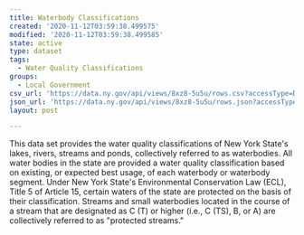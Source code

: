 ```yaml
---
title: Waterbody Classifications
created: '2020-11-12T03:59:38.499575'
modified: '2020-11-12T03:59:38.499585'
state: active
type: dataset
tags:
  - Water Quality Classifications
groups:
  - Local Government
csv_url: 'https://data.ny.gov/api/views/8xz8-5u5u/rows.csv?accessType=DOWNLOAD'
json_url: 'https://data.ny.gov/api/views/8xz8-5u5u/rows.json?accessType=DOWNLOAD'
layout: post

---
```

This data set provides the water quality classifications of New York State's lakes, rivers, streams and ponds, collectively referred to as waterbodies. All water bodies in the state are provided a water quality classification based on existing, or expected best usage, of each waterbody or waterbody segment. Under New York State's Environmental Conservation Law (ECL), Title 5 of Article 15, certain waters of the state are protected on the basis of their classification. Streams and small waterbodies located in the course of a stream that are designated as C (T) or higher (i.e., C (TS), B, or A) are collectively referred to as "protected streams."
